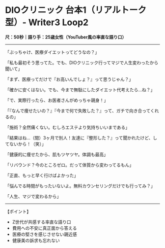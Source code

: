 # DIOクリニック 台本1（リアルトーク型）- Writer3 Loop2
**尺：50秒｜語り手：25歳女性（YouTuber風の率直な語り口）**

---

「ぶっちゃけ、医療ダイエットってどうなの？」

「私も最初そう思ってた。でも、DIOクリニック行ってマジで人生変わったから聞いて」

「まず、医療ってだけで『お高いんでしょ？』って思うじゃん？」

「確かに安くはない。でも、今まで無駄にしたダイエット代考えたら...ね？」

「で、実際行ったら、お医者さんがめっちゃ親身！」

「『なんで痩せたいの？』『今まで何で失敗した？』って、ガチで向き合ってくれるの」

「施術？全然痛くない。むしろエステより気持ちいいまである」

「結果はね...（間）3ヶ月で別人！友達に『整形した？』って聞かれたけど、してないから！（笑）」

「健康的に痩せたから、肌もツヤツヤ。体調も最高」

「リバウンド？今のところゼロ。だって体質から変わってるもん」

「正直、もっと早く行けばよかった」

「悩んでる時間がもったいないよ。無料カウンセリングだけでも行ってみ？」

「人生、マジで変わるから」

---

【ポイント】
- Z世代が共感する率直な語り口
- 費用への不安に真正面から答える
- 医療の堅さを感じさせない親近感
- 健康美の訴求も忘れない